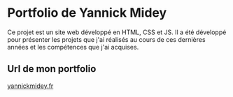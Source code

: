 # Portfolio de Yannick Midey

Ce projet est un site web développé en HTML, CSS et JS. Il a été développé pour présenter les projets que j'ai réalisés au cours de ces dernières années et les compétences que j'ai acquises.



## Url de mon portfolio

[yannickmidey.fr](yannickmidey.fr)


